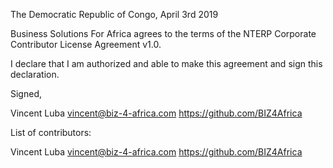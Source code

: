 The Democratic Republic of Congo, April 3rd 2019

Business Solutions For Africa agrees to the terms of the NTERP Corporate Contributor License
Agreement v1.0.

I declare that I am authorized and able to make this agreement and sign this
declaration.

Signed,

Vincent Luba vincent@biz-4-africa.com https://github.com/BIZ4Africa

List of contributors:

Vincent Luba vincent@biz-4-africa.com https://github.com/BIZ4Africa

